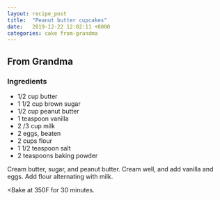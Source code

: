 ```yaml
---
layout: recipe_post
title:  "Peanut butter cupcakes"
date:   2019-12-22 12:02:11 +0000
categories: cake from-grandma
---
```


## From Grandma
### Ingredients
* 1/2 cup butter
* 1 1/2 cup brown sugar
* 1/2 cup peanut butter
* 1 teaspoon vanilla
* 2 /3 cup milk
* 2 eggs, beaten
* 2 cups flour
* 1 1/2 teaspoon salt
* 2 teaspoons baking powder


Cream butter, sugar, and peanut butter. Cream well, and add vanilla and eggs. Add flour alternating with milk.

<Bake at 350F for 30 minutes.
